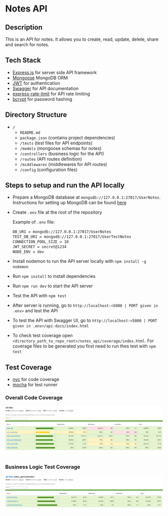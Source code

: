 # Notes API

## Description

This is an API for notes. It allows you to create, read, update, delete, share and search for notes.

## Tech Stack

- [Express.js](https://expressjs.com/) for server side API framework
- [Mongoose](https://mongoosejs.com/) MongoDB ORM
- [JWT](https://jwt.io/) for authentication
- [Swagger](https://swagger.io/) for API documentation
- [express-rate-limit](https://www.npmjs.com/package/express-rate-limit) for API rate limiting
- [bcrypt](https://www.npmjs.com/package/bcrypt) for password hashing

## Directory Structure

- `/`
  - `README.md`
  - `package.json` (contains project dependencies)
  - `/tests` (test files for API endpoints)
  - `/models` (mongoose schemas for notes)
  - `/controllers` (business logic for the API)
  - `/routes` (API routes definition)
  - `/middlewares` (middlewares for API routes)
  - `/config` (configuration files)

## Steps to setup and run the API locally

- Prepare a MongoDB database at `mongodb://127.0.0.1:27017/UserNotes`. Instructions for setting up MongoDB can be found [here](https://www.mongodb.com/docs/manual/administration/install-community/)

- Create `.env` file at the root of the repository

  Example of `.env` file:

  ```
  DB_URI = mongodb://127.0.0.1:27017/UserNotes
  TEST_DB_URI = mongodb://127.0.0.1:27017/UserTestNotes
  CONNECTION_POOL_SIZE = 10
  JWT_SECRET = secret@1234
  NODE_ENV = dev
  ```

- Install nodemon to run the API server locally with `npm install -g nodemon`
- Run `npm install` to install dependencies
- Run `npm run dev` to start the API server
- Test the API with `npm test`

- After server is running, go to `http://localhost:<5000 | PORT given in .env>` and test the API
- To test the API with Swagger UI, go to `http://localhost:<5000 | PORT given in .env>/api-docs/index.html`
- To check test coverage open `<directory_path_to_repo_root>/notes_api/coverage/index.html`. For coverage files to be generated you first need to run thes test with `npm test`

## Test Coverage

- [nyc](https://www.npmjs.com/package/nyc) for code coverage
- [mocha](https://www.npmjs.com/package/mocha) for test runner

### Overall Code Coverage

![overall_code_coverage](./readme_static_files/overall_test_coverage.png)

### Business Logic Test Coverage

![business_logic_coverage](./readme_static_files/controller_test_coverage.png)
